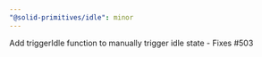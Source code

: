 ```yaml
---
"@solid-primitives/idle": minor
---
```


Add triggerIdle function to manually trigger idle state - Fixes #503
